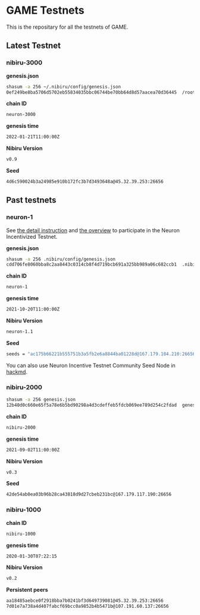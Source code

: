 # GAME Testnets
This is the repositary for all the testnets of GAME.

## Latest Testnet

### nibiru-3000
**genesis.json**

```sh
shasum -a 256 ~/.nibiru/config/genesis.json
0ef249be8ba5706d5702eb55834035bbc06744be70bb64d8d57aacea70d36445  /root/.nibiru/config/genesis.json

```

**chain ID**

```sh
neuron-3000
```

**genesis time**

```sh
2022-01-21T11:00:00Z
```

**Nibiru Version**

```sh
v0.9
```

**Seed**

```sh
4d6c590024b3a24985e910b172fc3b7d3493648a@45.32.39.253:26656
```


## Past testnets

### neuron-1

See [the detail instruction](./neuron-1/detail.md) and [the overview](./neuron-1/README.md) to participate in the Neuron Incentivized Testnet.


**genesis.json**
```sh
shasum -a 256 .nibiru/config/genesis.json
cdd706fe8060bba8c2aa8443c0314cb8f4d719bcb691a325bb989a06c682ccb1  .nibiru/config/genesis.json
```

**chain ID**

```sh
neuron-1
```

**genesis time**

```sh
2021-10-20T11:00:00Z
```

**Nibiru Version**

```sh
neuron-1.1
```

**Seed**
```sh
seeds = "ac175b66221b555751b3a5fb2e6a8844ba01228d@167.179.104.210:26656"
```

You can also use Neuron Incentive Testnet Community Seed Node in [hackmd](https://hackmd.io/y_JUOikHTvudW90oGySdWw).

### nibiru-2000

```sh
shasum -a 256 genesis.json
12b40d0c660e65f5a78e6b5bd90298a4d3cdeffeb5fdcb069ee789d254c2fdad  genesis.json
```

**chain ID**

```sh
nibiru-2000
```

**genesis time**

```sh
2021-09-02T11:00:00Z
```

**Nibiru Version**

```sh
v0.3
```

**Seed**

```sh
42de54ab0ea03b96b28ca43818d9d27cbeb231bc@167.179.117.190:26656
```

### nibiru-1000

**chain ID**

```sh
nibiru-1000
```

**genesis time**

```sh
2020-01-30T07:22:15
```

**Nibiru Version**

```sh
v0.2
```

**Persistent peers**

```sh
aa18485aebce0f2918bba7b0241bf3d649739081@45.32.39.253:26656
7d01e7a738a4d407fabcf69bcc0a9852b4b5471b@107.191.60.137:26656
```
